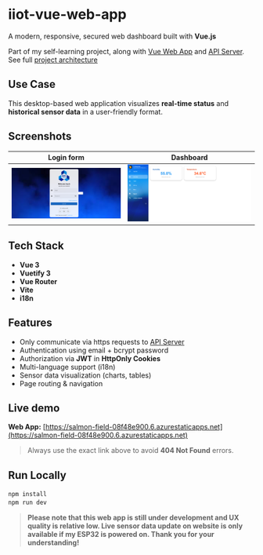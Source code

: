 # iiot-vue-web-app

A modern, responsive, secured web dashboard built with **Vue.js**  

Part of my self-learning project, along with [Vue Web App](https://github.com/huyle-auto/iiot-vue-web-app) and [API Server](https://github.com/huyle-auto/iiot-api-server). See full [project architecture](https://github.com/huyle-auto/iiot-micro-service-mqtt-client/blob/7a92edc33feab2fa177edbdcb55190a52904683b/architecture.jpg)

## Use Case

This desktop-based web application visualizes **real-time status** and **historical sensor data** in a user-friendly format.

## Screenshots

| Login form | Dashboard |
|-----------|------------------|
| ![](screenshots/login.png) | ![](screenshots/dashboard.png) |

## Tech Stack

- **Vue 3**
- **Vuetify 3** 
- **Vue Router**
- **Vite** 
- **i18n**

## Features
- Only communicate via https requests to [API Server](https://github.com/huyle-auto/iiot-api-server)
- Authentication using email + bcrypt password
- Authorization via **JWT** in **HttpOnly Cookies**
- Multi-language support (i18n)
- Sensor data visualization (charts, tables)
- Page routing & navigation

## Live demo
**Web App:** [https://salmon-field-08f48e900.6.azurestaticapps.net](https://salmon-field-08f48e900.6.azurestaticapps.net)  
> Always use the exact link above to avoid **404 Not Found** errors.

## Run Locally

```bash
npm install
npm run dev
```

> **Please note that this web app is still under development and UX quality is relative low. Live sensor data update on website is only available if my ESP32 is powered on. Thank you for your understanding!**




